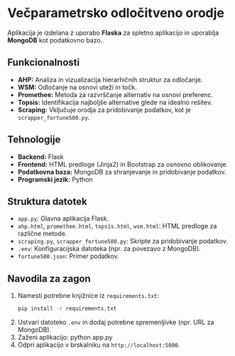 # Večparametrsko odločitveno orodje

Aplikacija je izdelana z uporabo **Flaska** za spletno aplikacijo in uporablja **MongoDB** kot podatkovno bazo.

## Funkcionalnosti
- **AHP:** Analiza in vizualizacija hierarhičnih struktur za odločanje.
- **WSM:** Odločanje na osnovi uteži in točk.
- **Promethee:** Metoda za razvrščanje alternativ na osnovi preferenc.
- **Topsis:** Identifikacija najboljše alternative glede na idealno rešitev.
- **Scraping:** Vključuje orodja za pridobivanje podatkov, kot je `scrapper_fortune500.py`.

## Tehnologije
- **Backend:** Flask
- **Frontend:** HTML predloge (Jinja2) in Bootstrap za osnovno oblikovanje.
- **Podatkovna baza:** MongoDB za shranjevanje in pridobivanje podatkov.
- **Programski jezik:** Python

## Struktura datotek
- `app.py`: Glavna aplikacija Flask.
- `ahp.html`, `promethee.html`, `topsis.html`, `wsm.html`: HTML predloge za različne metode.
- `scraping.py`, `scrapper_fortune500.py`: Skripte za pridobivanje podatkov.
- `.env`: Konfiguracijska datoteka (npr. za povezavo z MongoDB).
- `fortune500.json`: Primer podatkov.

## Navodila za zagon
1. Namesti potrebne knjižnice iz `requirements.txt`:
    ```bash
    pip install -r requirements.txt
    ```
2. Ustvari datoteko `.env` in dodaj potrebne spremenljivke (npr. URL za MongoDB).
3. Zaženi aplikacijo:
    python app.py
4. Odpri aplikacijo v brskalniku na `http://localhost:5000`.


